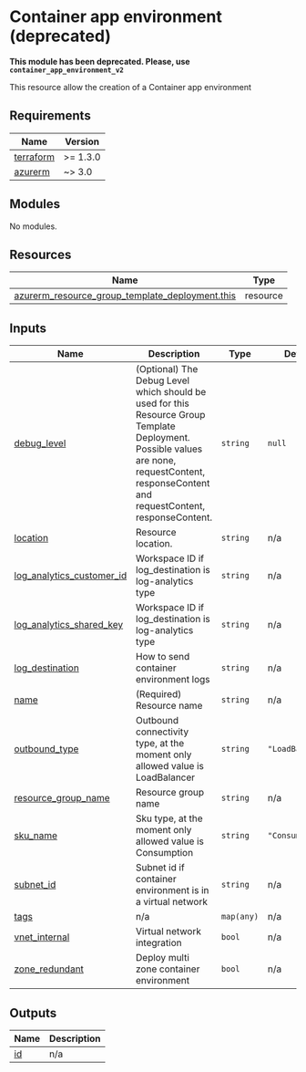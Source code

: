 # Container app environment (deprecated)

**This module has been deprecated. Please, use `container_app_environment_v2`**

This resource allow the creation of a Container app environment

<!-- markdownlint-disable -->
<!-- BEGINNING OF PRE-COMMIT-TERRAFORM DOCS HOOK -->
## Requirements

| Name | Version |
|------|---------|
| <a name="requirement_terraform"></a> [terraform](#requirement\_terraform) | >= 1.3.0 |
| <a name="requirement_azurerm"></a> [azurerm](#requirement\_azurerm) | ~> 3.0 |

## Modules

No modules.

## Resources

| Name | Type |
|------|------|
| [azurerm_resource_group_template_deployment.this](https://registry.terraform.io/providers/hashicorp/azurerm/latest/docs/resources/resource_group_template_deployment) | resource |

## Inputs

| Name | Description | Type | Default | Required |
|------|-------------|------|---------|:--------:|
| <a name="input_debug_level"></a> [debug\_level](#input\_debug\_level) | (Optional) The Debug Level which should be used for this Resource Group Template Deployment. Possible values are none, requestContent, responseContent and requestContent, responseContent. | `string` | `null` | no |
| <a name="input_location"></a> [location](#input\_location) | Resource location. | `string` | n/a | yes |
| <a name="input_log_analytics_customer_id"></a> [log\_analytics\_customer\_id](#input\_log\_analytics\_customer\_id) | Workspace ID if log\_destination is log-analytics type | `string` | n/a | yes |
| <a name="input_log_analytics_shared_key"></a> [log\_analytics\_shared\_key](#input\_log\_analytics\_shared\_key) | Workspace ID if log\_destination is log-analytics type | `string` | n/a | yes |
| <a name="input_log_destination"></a> [log\_destination](#input\_log\_destination) | How to send container environment logs | `string` | n/a | yes |
| <a name="input_name"></a> [name](#input\_name) | (Required) Resource name | `string` | n/a | yes |
| <a name="input_outbound_type"></a> [outbound\_type](#input\_outbound\_type) | Outbound connectivity type, at the moment only allowed value is LoadBalancer | `string` | `"LoadBalancer"` | no |
| <a name="input_resource_group_name"></a> [resource\_group\_name](#input\_resource\_group\_name) | Resource group name | `string` | n/a | yes |
| <a name="input_sku_name"></a> [sku\_name](#input\_sku\_name) | Sku type, at the moment only allowed value is Consumption | `string` | `"Consumption"` | no |
| <a name="input_subnet_id"></a> [subnet\_id](#input\_subnet\_id) | Subnet id if container environment is in a virtual network | `string` | n/a | yes |
| <a name="input_tags"></a> [tags](#input\_tags) | n/a | `map(any)` | n/a | yes |
| <a name="input_vnet_internal"></a> [vnet\_internal](#input\_vnet\_internal) | Virtual network integration | `bool` | n/a | yes |
| <a name="input_zone_redundant"></a> [zone\_redundant](#input\_zone\_redundant) | Deploy multi zone container environment | `bool` | n/a | yes |

## Outputs

| Name | Description |
|------|-------------|
| <a name="output_id"></a> [id](#output\_id) | n/a |
<!-- END OF PRE-COMMIT-TERRAFORM DOCS HOOK -->

